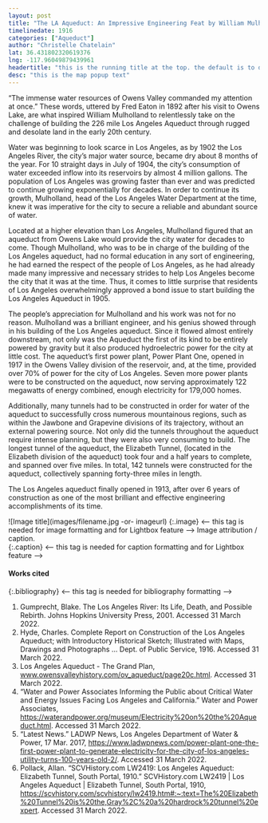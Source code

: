 ```yaml
---
layout: post
title: "The LA Aqueduct: An Impressive Engineering Feat by William Mulholland"
timelinedate: 1916
categories: ["Aqueduct"]
author: "Christelle Chatelain"
lat: 36.431802320619376
lng: -117.96049879439961
headertitle: "this is the running title at the top. the default is to display the site title, so to activate the running title you will need to uncomment in the post.html layout"
desc: "this is the map popup text"
---
```

“The immense water resources of Owens Valley commanded my attention at once.” These words, uttered by Fred Eaton in 1892 after his visit to Owens Lake, are what inspired William Mulholland to relentlessly take on the challenge of building the 226 mile Los Angeles Aqueduct through rugged and desolate land in the early 20th century. 


Water was beginning to look scarce in Los Angeles, as by 1902 the Los Angeles River, the city’s major water source, became dry about 8 months of the year. For 10 straight days in July of 1904, the city’s consumption of water exceeded inflow into its reservoirs by almost 4 million gallons. The population of Los Angeles was growing faster than ever and was predicted to continue growing exponentially for decades. In order to continue its growth, Mulholland, head of the Los Angeles Water Department at the time, knew it was imperative for the city to secure a reliable and abundant source of water.
 
Located at a higher elevation than Los Angeles, Mulholland figured that an aqueduct from Owens Lake would provide the city water for decades to come. Though Mulholland, who was to be in charge of the building of the Los Angeles aqueduct, had no formal education in any sort of engineering, he had earned the respect of the people of Los Angeles, as he had already made many impressive and necessary strides to help Los Angeles become the city that it was at the time. Thus, it comes to little surprise that residents of Los Angeles overwhelmingly approved a bond issue to start building the Los Angeles Aqueduct in 1905. 


The people’s appreciation for Mulholland and his work was not for no reason. Mulholland was a brilliant engineer, and his genius showed through in his building of the Los Angeles aqueduct. Since it flowed almost entirely downstream, not only was the Aqueduct the first of its kind to be entirely powered by gravity but it also produced hydroelectric power for the city at little cost. The aqueduct’s first power plant, Power Plant One, opened in 1917 in the Owens Valley division of the reservoir, and, at the time, provided over 70% of power for the city of Los Angeles. Seven more power plants were to be constructed on the aqueduct, now serving approximately 122 megawatts of energy combined, enough electricity for 179,000 homes. 


Additionally, many tunnels had to be constructed in order for water of the aqueduct to successfully cross numerous mountainous regions, such as within the Jawbone and Grapevine divisions of its trajectory, without an external powering source. Not only did the tunnels throughout the aqueduct require intense planning, but they were also very consuming to build. The longest tunnel of the aqueduct, the Elizabeth Tunnel, (located in the Elizabeth division of the aqueduct) took four and a half years to complete, and spanned over five miles. In total, 142 tunnels were constructed for the aqueduct, collectively spanning forty-three miles in length. 


The Los Angeles aqueduct finally opened in 1913, after over 6 years of construction as one of the most brilliant and effective engineering accomplishments of its time. 


![Image title](images/filename.jpg -or- imageurl)
   {:.image} <-- this tag is needed for image formatting and for Lightbox feature -->
Image attribution / caption.  
   {:.caption} <-- this tag is needed for caption formatting and for Lightbox feature -->


#### Works cited


{:.bibliography} <-- this tag is needed for bibliography formatting -->
1. Gumprecht, Blake. The Los Angeles River: Its Life, Death, and Possible Rebirth. Johns Hopkins University Press, 2001. Accessed 31 March 2022.
2. Hyde, Charles. Complete Report on Construction of the Los Angeles Aqueduct; with Introductory Historical Sketch; Illustrated with Maps, Drawings and Photographs ... Dept. of Public Service, 1916. Accessed 31 March 2022.
3. Los Angeles Aqueduct - The Grand Plan, www.owensvalleyhistory.com/ov_aqueduct/page20c.html. Accessed 31 March 2022.
4. “Water and Power Associates Informing the Public about Critical Water and Energy Issues Facing Los Angeles and California.” Water and Power Associates, https://waterandpower.org/museum/Electricity%20on%20the%20Aqueduct.html. Accessed 31 March 2022.
5. “Latest News.” LADWP News, Los Angeles Department of Water & Power, 17 Mar. 2017, https://www.ladwpnews.com/power-plant-one-the-first-power-plant-to-generate-electricity-for-the-city-of-los-angeles-utility-turns-100-years-old-2/. Accessed 31 March 2022.
6. Pollack, Allan. “SCVHistory.com LW2419: Los Angeles Aqueduct: Elizabeth Tunnel, South Portal, 1910.” SCVHistory.com LW2419 | Los Angeles Aqueduct | Elizabeth Tunnel, South Portal, 1910, https://scvhistory.com/scvhistory/lw2419.htm#:~:text=The%20Elizabeth%20Tunnel%20is%20the,Gray%2C%20a%20hardrock%20tunnel%20expert.  Accessed 31 March 2022.
